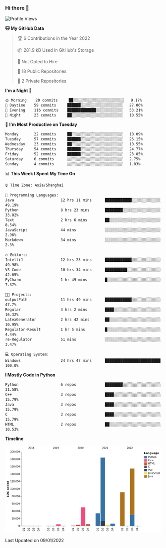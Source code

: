 ### Hi there 👋

<!--START_SECTION:waka-->
![Profile Views](http://img.shields.io/badge/Profile%20Views-0-blue)

**🐱 My GitHub Data** 

> 🏆 6 Contributions in the Year 2022
 > 
> 📦 281.9 kB Used in GitHub's Storage 
 > 
> 🚫 Not Opted to Hire
 > 
> 📜 18 Public Repositories 
 > 
> 🔑 2 Private Repositories  
 > 
**I'm a Night 🦉** 

```text
🌞 Morning    20 commits     ██░░░░░░░░░░░░░░░░░░░░░░░   9.17% 
🌆 Daytime    59 commits     ██████░░░░░░░░░░░░░░░░░░░   27.06% 
🌃 Evening    116 commits    █████████████░░░░░░░░░░░░   53.21% 
🌙 Night      23 commits     ██░░░░░░░░░░░░░░░░░░░░░░░   10.55%

```
📅 **I'm Most Productive on Tuesday** 

```text
Monday       22 commits     ██░░░░░░░░░░░░░░░░░░░░░░░   10.09% 
Tuesday      57 commits     ██████░░░░░░░░░░░░░░░░░░░   26.15% 
Wednesday    23 commits     ██░░░░░░░░░░░░░░░░░░░░░░░   10.55% 
Thursday     54 commits     ██████░░░░░░░░░░░░░░░░░░░   24.77% 
Friday       52 commits     ██████░░░░░░░░░░░░░░░░░░░   23.85% 
Saturday     6 commits      ░░░░░░░░░░░░░░░░░░░░░░░░░   2.75% 
Sunday       4 commits      ░░░░░░░░░░░░░░░░░░░░░░░░░   1.83%

```


📊 **This Week I Spent My Time On** 

```text
⌚︎ Time Zone: Asia/Shanghai

💬 Programming Languages: 
Java                     12 hrs 11 mins      ████████████░░░░░░░░░░░░░   49.19% 
Python                   8 hrs 23 mins       ████████░░░░░░░░░░░░░░░░░   33.82% 
Text                     2 hrs 6 mins        ██░░░░░░░░░░░░░░░░░░░░░░░   8.54% 
JavaScript               44 mins             ░░░░░░░░░░░░░░░░░░░░░░░░░   2.96% 
Markdown                 34 mins             ░░░░░░░░░░░░░░░░░░░░░░░░░   2.3%

🔥 Editors: 
IntelliJ                 12 hrs 23 mins      ████████████░░░░░░░░░░░░░   49.98% 
VS Code                  10 hrs 34 mins      ██████████░░░░░░░░░░░░░░░   42.65% 
PyCharm                  1 hr 49 mins        █░░░░░░░░░░░░░░░░░░░░░░░░   7.37%

🐱‍💻 Projects: 
outputPath               11 hrs 49 mins      ████████████░░░░░░░░░░░░░   47.7% 
Regular                  4 hrs 2 mins        ████░░░░░░░░░░░░░░░░░░░░░   16.32% 
LatexGenerator           2 hrs 42 mins       ██░░░░░░░░░░░░░░░░░░░░░░░   10.95% 
Regulator-Result         1 hr 5 mins         █░░░░░░░░░░░░░░░░░░░░░░░░   4.44% 
re-Regulator             51 mins             ░░░░░░░░░░░░░░░░░░░░░░░░░   3.47%

💻 Operating System: 
Windows                  24 hrs 47 mins      █████████████████████████   100.0%

```

**I Mostly Code in Python** 

```text
Python                   6 repos             ████████░░░░░░░░░░░░░░░░░   31.58% 
C++                      3 repos             ████░░░░░░░░░░░░░░░░░░░░░   15.79% 
Java                     3 repos             ████░░░░░░░░░░░░░░░░░░░░░   15.79% 
C                        3 repos             ████░░░░░░░░░░░░░░░░░░░░░   15.79% 
HTML                     2 repos             ██░░░░░░░░░░░░░░░░░░░░░░░   10.53%

```


**Timeline**

![Chart not found](https://raw.githubusercontent.com/SuperMaxine/SuperMaxine/main/charts/bar_graph.png) 


 Last Updated on 09/01/2022
<!--END_SECTION:waka-->

<!--
**SuperMaxine/SuperMaxine** is a ✨ _special_ ✨ repository because its `README.md` (this file) appears on your GitHub profile.

Here are some ideas to get you started:

- 🔭 I’m currently working on ...
- 🌱 I’m currently learning ...
- 👯 I’m looking to collaborate on ...
- 🤔 I’m looking for help with ...
- 💬 Ask me about ...
- 📫 How to reach me: ...
- 😄 Pronouns: ...
- ⚡ Fun fact: ...
-->

